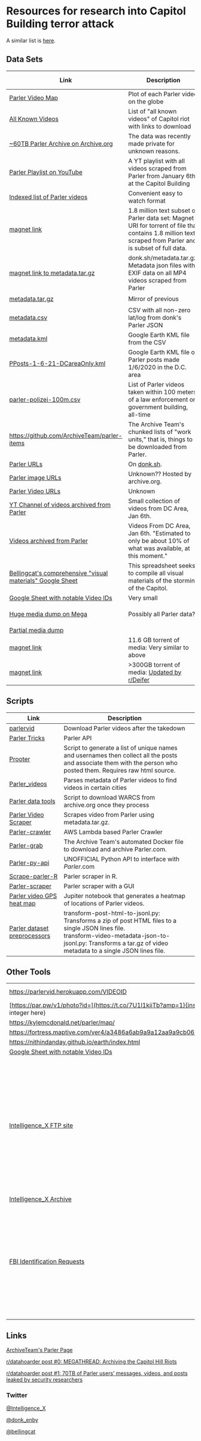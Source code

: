 #  Resources for research into Capitol Building terror attack

A similar list is [here](https://gist.github.com/Parler-Analysis/2c023fd2e053fba5bc85b09209f606eb).

## Data Sets



| Link                                                         | Description                                                  | Media Types                   | Up?      |
| ------------------------------------------------------------ | ------------------------------------------------------------ | ----------------------------- | -------- |
| [Parler Video Map](https://parlervid.herokuapp.com/)         | Plot of each Parler video on the globe                       | &#128506;                     | &#9989;  |
| [All Known Videos](https://capitol-hill-riots.s3.us-east-1.wasabisys.com/directory.html) | List of "all known videos" of Capitol riot with links to download | &#127909;                     | &#9989;  |
| [~60TB Parler Archive on Archive.org](https://archive.org/details/parler-com) | The data was recently  made private for unknown reasons.     | &#127909; &#128506; &#9993;📑  | &#10060; |
| [Parler Playlist on YouTube](https://www.youtube.com/playlist?list=PLq6cQ--4f90ja7xShfORhnlvnvHaG05zj) | A YT playlist with all videos scraped from Parler from January 6th at the Capitol Building | &#127909;                     | &#9989;  |
| [Indexed list of Parler videos](https://www.tommycarstensen.com/terrorism/index.html) | Convenient easy to watch format                              | &#127909;  &#9993;📑           | &#9989;  |
| [magnet link](https://tinyurl.com/y68osonj)                  | 1.8 million text subset of Parler data set: Magnet URI for torrent of file that contains 1.8 million texts scraped from Parler and is subset of full data. | &#9993;                       | &#9989;  |
| [magnet link to metadata.tar.gz](https://tinyurl.com/y55kumqo) | donk.sh/metadata.tar.gz: Metadata json files with EXIF data on all MP4 videos scraped from Parler | &#128506; 📑                   | &#9989;  |
| [metadata.tar.gz](https://t.co/2ST86SfaYK?amp=1)             | Mirror of previous                                           | &#128506; 📑                   | &#9989;  |
| [metadata.csv](https://gofile.io/d/p8RxUC)                   | CSV with all non-zero lat/log from donk's Parler JSON        | 📑 &#128506;                   | &#9785;  |
| [metadata.kml](https://gofile.io/d/WVmqhR)                   | Google Earth KML file from the CSV                           | &#128506;                     | &#9785;  |
| [PPosts-1-6-21-DCareaOnly.kml](https://gofile.io/d/DsUUte)   | Google Earth KML file of Parler posts made 1/6/2020 in the D.C. area | &#128506;                     | &#9785;  |
| [parler-polizei-100m.csv](https://gofile.io/d/zKTsWr)        | List of Parler videos taken within 100 meters of a law enforcement or government building, all-time | &#128506;                     | &#9785;  |
| https://github.com/ArchiveTeam/parler-items                  | The Archive Team's chunked lists of "work units," that is, things to be downloaded from Parler. | 📑                             | &#9989;  |
| [Parler URLs](http://donk.sh/06d639b2-0252-4b1e-883b-f275eff7e792/) | On [donk.sh](donk.sh).                                       | 📑                             | &#9785;  |
| [Parler image URLs](https://web.archive.org/web/timemap/?url=https%3A%2F%2Fimage-cdn.parler.com%2F&matchType=prefix&collapse=urlkey&output=json&fl=original%2Cuniqcount&filter=!statuscode%3A%5B45%5D) | Unknown?? Hosted by archive.org.                             | 📑                             | &#9785;  |
| [Parler Video URLs](https://irc.gammaspectra.live/eaa6fa678444b5f4/videos.txt) | Unknown                                                      | 📑                             | &#9989;  |
| [YT Channel of videos archived from Parler](https://www.youtube.com/channel/UCZk6IiAVk2QwOdljEAYCPLw) | Small collection of videos from DC Area, Jan 6th.            | &#127909;                     | &#9989;  |
| [Videos archived from Parler](https://mega.nz/file/Pkk2VSRT#x-Gnl1-FddGwHumBXAGsCJ2FL1VHE-Y-u2SFW48KpeQ) | Videos From DC Area, Jan 6th. "Estimated to only be about 10% of what was available, at this moment." | &#127909;                     | &#9989;  |
| [Bellingcat's comprehensive "visual materials" Google Sheet](https://docs.google.com/spreadsheets/u/1/d/e/2PACX-1vS9NhHXZYwGJRo9iZG27X-lVK7MKauayFBEmXgXZZYWAkuRRDRgfUJJ8XC-uM_V_1_ilmy7CSWerwCU/pubhtml#) | This spreadsheet seeks to compile all visual materials of the storming of the Capitol. | 📑                             | &#9989;  |
| [Google Sheet with notable Video IDs](https://docs.google.com/spreadsheets/d/1ThPUH5HgTcVKCoyfr2oJ21AWKTGq-dR-cRZjPOER-Q0/edit#gid=0) | Very small                                                   | 📑                             | &#9989;  |
| [Huge media dump on Mega](https://mega.nz/folder/30MlkQib#RDOaGzmtFEHkxSYBaJSzVA) | Possibly all Parler data?                                    | 📑&#127909; &#128506; &#9993;📑 | &#9989;  |
| [Partial media dump](https://lilprincess.tk/storage/capitol_riots/) |                                                              | &#127909;                     | &#9989;  |
| [magnet link](https://tinyurl.com/y427weer)                  | 11.6 GB torrent of media: Very similar to above              | &#127909;                     | &#9989;  |
| [magnet link](https://tinyurl.com/y5w2d8bt)                  | >300GB torrent of media: [Updated by r/Deifer](https://www.reddit.com/r/DataHoarder/comments/krx449/megathread_archiving_the_capitol_hill_riots/gie879c/) | &#127909; &#128506; &#9993;📑  | &#9989;  |

## Scripts

| Link                                                         | Description                                                  |      |
| ------------------------------------------------------------ | ------------------------------------------------------------ | ---- |
| [parlervid](https://github.com/notnullgames/parlervid)       | Download Parler videos after the takedown                    |      |
| [Parler Tricks](https://github.com/d0nk/parler-tricks)       | Parler API                                                   |      |
| [Prooter](https://github.com/billstrobl/Prooter)             | Script to generate a list of unique names and usernames then collect all the posts and associate them with the person who posted them. Requires raw html source. |      |
| [Parler_videos](https://github.com/gemstone726/Parler_videos) | Parses metadata of Parler videos to find videos in certain cities |      |
| [Parler data tools](https://github.com/ozywog/parler-data-tools) | Script to download WARCS from archive.org once they process  |      |
| [Parler Video Scraper](https://github.com/Nithindanday/parlervideoscraper) | Scrapes video from Parler using metadata.tar.gz.             |      |
| [Parler-crawler](https://github.com/boriaki000/parler-crawler) | AWS Lambda based Parler Crawler                              |      |
| [Parler-grab](https://github.com/ArchiveTeam/parler-grab)    | The Archive Team's automated Docker file to download and archive Parler.com. |      |
| [Parler-py-api](https://github.com/KonradIT/parler-py-api)   | UNOFFICIAL Python API to interface with *Parler*.com         |      |
| [Scrape-parler-R](https://github.com/inh2102/scrape-parler-R) | Parler scraper in R.                                         |      |
| [Parler-scraper](https://github.com/daniel-centore/ParlerScraper) | Parler scraper with a GUI                                    |      |
| [Parler video GPS heat map](https://gist.github.com/kylemcdonald/8fdabd6526924012c1f5afe538d7dc09) | Jupiter notebook that generates a heatmap of locations of Parler videos. |      |
| [Parler dataset preprocessors](https://gitlab.com/-/snippets/2060956) | transform-post-html-to-jsonl.py: Transforms a zip of post HTML files to a single JSON lines file.<br>transform-video-metadata-json-to-jsonl.py: Transforms a tar.gz of video metadata to a single JSON lines file. |      |

## Other Tools

|                                                              |                                                              |      |
| ------------------------------------------------------------ | ------------------------------------------------------------ | ---- |
| https://parlervid.herokuapp.com/VIDEOID                      | Put in any Parler video ID to download the video.            |      |
| [https://par.pw/v1/photo?id=](https://t.co/7U1l1kiiTb?amp=1){insert sequential integer here} | Same but for images.                                         |      |
| https://kylemcdonald.net/parler/map/                         | Map                                                          |      |
| https://fortress.maptive.com/ver4/a3486a6ab9a9a12aa9a9cb067839079c/410491 | Map                                                          |      |
| https://nithindanday.github.io/earth/index.html              | Map                                                          |      |
| [Google Sheet with notable Video IDs](https://docs.google.com/spreadsheets/d/1ThPUH5HgTcVKCoyfr2oJ21AWKTGq-dR-cRZjPOER-Q0/edit#gid=0) |                                                              |      |
| [Intelligence_X FTP site](http://ftp.intelx.io)              | Intelligence X <br/> @_IntelligenceX <br/> 🚨 <br/> We just set up a secure public FTP to submit any pictures & videos from todays events at the Capitol. Any submitted content will be archived and publicly shared.  <br/> 🚨 <br/> <br/> <br/> Host: http://ftp.intelx.io <br/> User: Capitol <br/> Password is blank <br/> Port: (default, 21 for insecure, 990 for TLS) <br/> |      |
| [Intelligence_X Archive](https://intelx.io/?did=814b39fe-ad98-45a1-9f44-0346bc9f9b94) | Click "tree view"                                            |      |
| [FBI Identification Requests](https://t.co/o9rDVDsk5S?amp=1) | Do you see anyone you recognize? The [#FBI](https://twitter.com/hashtag/FBI?src=hashtag_click) is still seeking information to help identify individuals who actively instigated violence on January 6 in Washington, D.C. Visit [http://ow.ly/skY550D3JL1](https://t.co/o9rDVDsk5S?amp=1) to see images from current cases, and submit tips to [http://fbi.gov/USCapitol](https://t.co/buMd8vYXzH?amp=1). |      |

## Links

[ArchiveTeam's Parler Page](http://archiveteam.org/index.php?title=Parler)

[r/datahoarder post #0: MEGATHREAD: Archiving the Capitol Hill Riots](https://www.reddit.com/r/DataHoarder/comments/krx449/megathread_archiving_the_capitol_hill_riots/) 

[r/datahoarder post #1: 70TB of Parler users’ messages, videos, and posts leaked by security researchers](https://cybernews.com/news/70tb-of-parler-users-messages-videos-and-posts-leaked-by-security-researchers/)

### Twitter

[@Intelligence_X](https://twitter.com/_IntelligenceX)

[@donk_enby](https://twitter.com/donk_enby?lang=en)

[@bellingcat](https://twitter.com/bellingcat)
